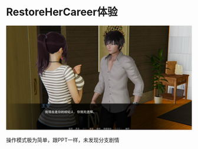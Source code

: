 # RestoreHerCareer体验



![image-20201205012623513](RestoreHerCareer体验.assets/image-20201205012623513.png)

操作模式极为简单，跟PPT一样，未发现分支剧情

